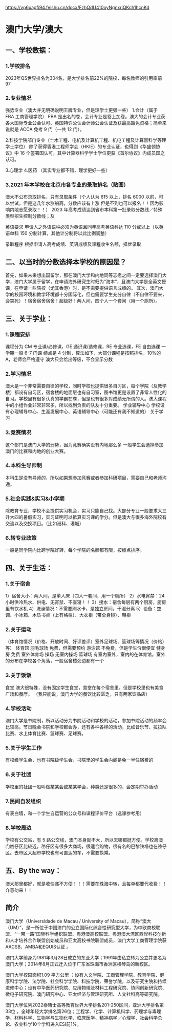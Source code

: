 https://vp6uagfi94.feishu.cn/docx/FzhQdU410oyNgnxriQKch1hcnKd

# 澳门大学/澳大

## 一、学校数据：

### 1.学校排名

2023年QS世界排名为304名，是大学排名前22%的院校，每名教师的引用率前97

### 2.专业情况

强势专业（澳大并无明确说明王牌专业，但是理学士更强一些） 1.会计（属于 FBA 工商管理学院）
FBA 是出名的卷，会计专业是卷上加卷。澳大的会计专业获各大国际专业公会认可、英国特许公认会计师公会认证及获最高豁免资格；简单来说就是 ACCA 免考 9 门（一共 12 门）。

2.科技学院部门专业（土木工程、电机及计算机工程、机电工程及计算器科学等理学士学位）
除了获得香港工程师学会（HKIE）的专业认证，也得到《华盛顿协议》中
16 个签署国认可，其中计算器科学学士学位更获《首尔协议》内成员国之认可。

3.心理学 4.医药
（其实专业都不错，理学更好一些）

### 3.2021 年本学校在北京市各专业的录取排名（贴图）

澳大不公布录取排名，只有录取条件（个人认为 615 以上，排名 6000 以前，可以尝试，但是这几年水涨船高，分数应该有上涨 但是不到也可以报名！！因为影响内地志愿录取！！）
2023 年高考成绩达到省市本科第一批录取分数线／特殊类型招生控制分数线；及

英语要求
申请人之外语语种必须为英语且同年高考英语科达 110 分或以上（以英语单科 150 分制计算，其他计分制将以此比例调整）

录取程序
根据申请人高考成绩、英语成绩及课程收生名额，择优录取

## 二、以当时的分数选择本学校的原因是？

首先，如果未来想出国留学，那在澳门大学和内地同等志愿之间一定要选择澳门大学，澳门大学属于留学，在申请海外研究生时归为“海本”，且澳门大学是全英文授课，在申请一些院校（尤其香港）时，是不需要提供语言成绩的。
其次，澳门大学的校园环境和教学环境都十分国际化，但也需要学生充分自律（不自律不要来，会哭死）！宿舍宿舍宿舍！超级好！两人间，四个人一个套间（用一个厕所）。

## 三、关于学业：

### 1.课程安排

课程分为 CM 专业课/必修课，GE 通识课/选修课，RE 专业选课，FE 自由选课
一学期一般 6-7 门课
绩点是 4 分制，算法如下，大部分课程是按照排名，10%的 A，老师会严格遵守
澳大只会给出等级，不会显示分数

### 2.学习情况

澳大是一个非常需要自律的学校，同时学校也提供很多自习区，每个学院（及教学楼）都设有自习区，宿舍楼的地面层也有自习室，图书馆更是设置了非常人性化的自习。学校里有很多认真的学霸在卷，但是也有很多对成绩无所谓的人。澳大课程中的小组作业非常非常多，所以找到负责的队友十分重要。
学业辅导中心
学校设有心理辅导中心、生涯发展中心、英语辅导中心（可能还有我不知道的）
关于学习

### 3.竞赛情况

这个部门是澳门大学的弱势，因为竞赛确实没有内地那么多
一般学生会选择参加澳门的比赛和内地的创业大赛。

### 4.本科生导师制

本科生是没有导师的，所以如果想参加竞赛或者参加科研项目，需要自己和老师沟通。

### 5.社会实践&实习&小学期

除教育专业，学校不会提供实习机会，实习只能自己找。大部分专业一般要求大三升大四的暑假实习，实习证明可以抵算实习课的学分。但是澳大与很多海外院校有交流以及交换项目。（比如港科、港城）

### 6.转专业政策

一般是同学院内比跨学院好转，每个学院的名额都有限，按绩点排序。

## 四、关于生活：

### 1.关于宿舍

1）宿舍大小：两人间，是单人床（四人一套间，用一个厕所）
2）水电宵禁：24 小时供冷热水、供电、无宵禁、不查寝！！
3）接水：宿舍每层有两个厨房，厨房里有饮水机
4）洗澡情况：不需要刷水卡，是独立房间，干湿分离
5）设备：空调、小冰箱、木质书桌（上有格栏）、大衣柜（带全身镜）、鞋柜

### 2.关于运动

（体育馆情况（价格、开放时间、好评差评）室外足球场、篮球场等情况（价格）等）
体育馆
羽毛球场
免费，但需要预约
游泳馆
不免费，但是学生价很便宜
健身房
免费
室外体育场
操场
无室内操场
篮球场
有室内室外，室内的在体育馆，室外的分布在学校各个角落，一般宿舍楼旁边都有一个

### 3.关于饭饭

食堂
澳大很特殊，没有固定学生食堂，食堂在每个宿舍里。但是学校里也有美食广场和餐厅。
（我只能说，澳门大学的餐饮比较匮乏，只有两家饮品店）

### 4.学校活动

澳门大学是书院制，所以活动分为书院活动和学校的活动，参加书院活动的频率会比较高。节日晚会书院和学校都会办，还有各种各样的活动，比如音乐节、拉拉队比赛、水上体育比赛、篮球赛、足球赛。

### 5.关于学生工作

有校级学生会，也有书院级学生会，书院里的学生会内阁是免一半住宿费的

### 6.关于社团

学校里的社团一般叫做某某会或某某学会，种类还是很多的，会定期举办活动

### 7.民间自发组织

有表白墙，和一个学生自运营的公众号和课程评价平台（选课参考用）

### 8.学校周边

学校有公交站，有 5 路公交线，澳门本身就不大，所以去哪都挺方便。学校离澳门凼仔区比较近，氹仔区有很多大商场，很适合购物，很有名的巴黎铁塔也在氹仔区。去市区大超市学校也有可直达的车，不需要换乘。

## 五、By the way：

澳大那里都好，就是收快递不方便！！！需要在珠海中转，且每单都要代收费！！介意勿来！！

## 简介

澳门大学（Universidade de Macau / University of Macau），简称“澳大（UM）”，是一所位于中国澳门的公立国际化综合性研究型大学，为中欧商校联盟、“一带一路”国际科学组织联盟、粤港澳高校联盟、粤港澳大湾区西岸科技创新和人才培养合作联盟创始成员和亚太高校书院联盟成员，澳门大学工商管理学院获AACSB、AMBA和EQUIS认证 。

澳门大学前身为1981年3月28日成立的东亚大学；1991年由私立转为公立并更名为澳门大学；2014年8月正式迁入位于广东省珠海市香洲区横琴岛的新校区。

澳门大学校园面积1.09 平方公里  ；设有人文学院、工商管理学院、教育学院、健康科学学院、法学院、社会科学学院、科技学院、荣誉学院，以及研究生院和持续进修中心；设有中华医药研究院、应用物理及材料工程研究院、协同创新研究院、微电子研究院、澳门研究中心、亚太经济与管理研究所、人文社科高等研究院。

澳门大学位列2022泰晤士高等教育世界大学排名201-250区间，亚洲大学排名第33位  ，全球年轻大学排名第26位；工程学、化学、计算机科学、药理学与毒理学、材料科学、生物学与生物化学、临床医学、精神病学／心理学、社会科学总论、农业科学10个学科进入ESI前1%。